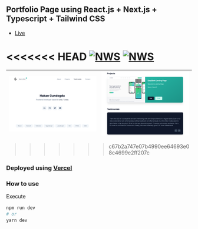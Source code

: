 ## Portfolio Page using React.js + Next.js + Typescript + Tailwind CSS

- [Live](https://hakangundogdu.com)

<<<<<<< HEAD
<a href="https://hakangundogdu.github.io/next-portfolio/">![NWS](/images/project-0-1.png)</a>
<a href="https://hakangundogdu.github.io/next-portfolio/">![NWS](/images/project-0-2.png)</a>
=======
| ![](/public/images/project-0-1.png) | ![](/public/images/project-0-2.png)|
|-|-|



>>>>>>> c67b2a747e07b4990ee64693e08c4699e2ff207c

### Deployed using [Vercel](https://vercel.com)

### How to use

Execute

```bash
npm run dev
# or
yarn dev
```
